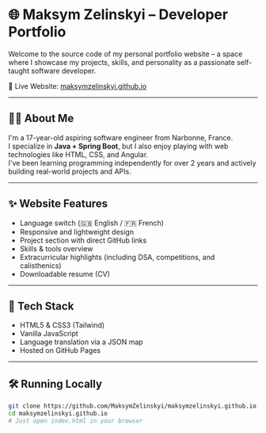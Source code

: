 # 🌐 Maksym Zelinskyi – Developer Portfolio

Welcome to the source code of my personal portfolio website – a space where I showcase my projects, skills, and personality as a passionate self-taught software developer.

🔗 Live Website: [maksymzelinskyi.github.io](https://maksymzelinskyi.github.io)

---

## 👨‍💻 About Me

I'm a 17-year-old aspiring software engineer from Narbonne, France.  
I specialize in **Java + Spring Boot**, but I also enjoy playing with web technologies like HTML, CSS, and Angular.  
I've been learning programming independently for over 2 years and actively building real-world projects and APIs.

---

## ✨ Website Features

- Language switch (🇬🇧 English / 🇫🇷 French)
- Responsive and lightweight design
- Project section with direct GitHub links
- Skills & tools overview
- Extracurricular highlights (including DSA, competitions, and calisthenics)
- Downloadable resume (CV)

---

## 🚀 Tech Stack

- HTML5 & CSS3 (Tailwind)
- Vanilla JavaScript
- Language translation via a JSON map
- Hosted on GitHub Pages

---

## 🛠️ Running Locally

```bash
git clone https://github.com/MaksymZelinskyi/maksymzelinskyi.github.io.git
cd maksymzelinskyi.github.io
# Just open index.html in your browser